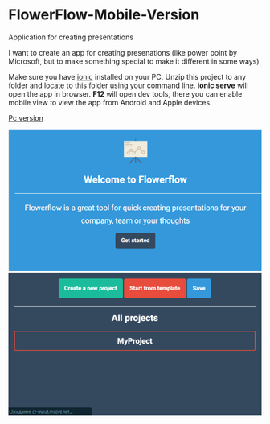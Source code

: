 # FlowerFlow-Mobile-Version
Application for creating presentations

I want to create an app for creating presenations (like power point by Microsoft, but to make something special to make it different in some ways)

Make sure you have [ionic](https://ionicframework.com/) installed on your PC. Unzip this project to any folder and locate to this folder using your command line. **ionic serve** will open the app in browser. **F12** will open dev tools, there you can enable mobile view to view the app from Android and Apple devices.  

[Pc version](https://github.com/danmoop/FlowerFlow-PC-Version)

![img](gallery/11.png)
![img](gallery/22.png)
